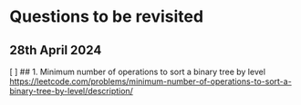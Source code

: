 # Questions to be revisited

## 28th April 2024
[ ] ## 1. Minimum number of operations to sort a 
binary tree by level
https://leetcode.com/problems/minimum-number-of-operations-to-sort-a-binary-tree-by-level/description/

